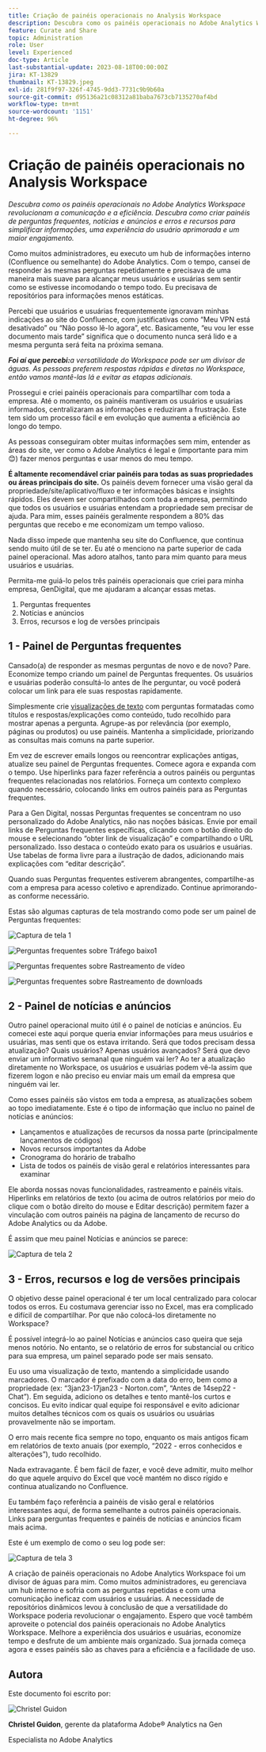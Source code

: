 ```yaml
---
title: Criação de painéis operacionais no Analysis Workspace
description: Descubra como os painéis operacionais no Adobe Analytics Workspace revolucionam a comunicação e a eficiência.
feature: Curate and Share
topic: Administration
role: User
level: Experienced
doc-type: Article
last-substantial-update: 2023-08-18T00:00:00Z
jira: KT-13829
thumbnail: KT-13829.jpeg
exl-id: 281f9f97-326f-4745-9dd3-7731c9b9b60a
source-git-commit: d95136a21c08312a81baba7673cb7135270af4bd
workflow-type: tm+mt
source-wordcount: '1151'
ht-degree: 96%

---
```


# Criação de painéis operacionais no Analysis Workspace

_Descubra como os painéis operacionais no Adobe Analytics Workspace revolucionam a comunicação e a eficiência. Descubra como criar painéis de perguntas frequentes, notícias e anúncios e erros e recursos para simplificar informações, uma experiência do usuário aprimorada e um maior engajamento._


Como muitos administradores, eu executo um hub de informações interno (Confluence ou semelhante) do Adobe Analytics. Com o tempo, cansei de responder às mesmas perguntas repetidamente e precisava de uma maneira mais suave para alcançar meus usuários e usuárias sem sentir como se estivesse incomodando o tempo todo. Eu precisava de repositórios para informações menos estáticas.

Percebi que usuários e usuárias frequentemente ignoravam minhas indicações ao site do Confluence, com justificativas como “Meu VPN está desativado” ou “Não posso lê-lo agora”, etc. Basicamente, “eu vou ler esse documento mais tarde” significa que o documento nunca será lido e a mesma pergunta será feita na próxima semana.

***Foi aí que percebi:**&#x200B;a versatilidade do Workspace pode ser um divisor de águas. As pessoas preferem respostas rápidas e diretas no Workspace, então vamos mantê-las lá e evitar as etapas adicionais.*

Prossegui e criei painéis operacionais para compartilhar com toda a empresa. Até o momento, os painéis mantiveram os usuários e usuárias informados, centralizaram as informações e reduziram a frustração. Este tem sido um processo fácil e em evolução que aumenta a eficiência ao longo do tempo.

As pessoas conseguiram obter muitas informações sem mim, entender as áreas do site, ver como o Adobe Analytics é legal e (importante para mim 😊) fazer menos perguntas e usar menos do meu tempo.

**É altamente recomendável criar painéis para todas as suas propriedades ou áreas principais do site.** Os painéis devem fornecer uma visão geral da propriedade/site/aplicativo/fluxo e ter informações básicas e insights rápidos. Eles devem ser compartilhados com toda a empresa, permitindo que todos os usuários e usuárias entendam a propriedade sem precisar de ajuda. Para mim, esses painéis geralmente respondem a 80% das perguntas que recebo e me economizam um tempo valioso.

Nada disso impede que mantenha seu site do Confluence, que continua sendo muito útil de se ter. Eu até o menciono na parte superior de cada painel operacional. Mas adoro atalhos, tanto para mim quanto para meus usuários e usuárias.

Permita-me guiá-lo pelos três painéis operacionais que criei para minha empresa, GenDigital, que me ajudaram a alcançar essas metas.

1. Perguntas frequentes
1. Notícias e anúncios
1. Erros, recursos e log de versões principais


## 1 - Painel de Perguntas frequentes

Cansado(a) de responder as mesmas perguntas de novo e de novo? Pare. Economize tempo criando um painel de Perguntas frequentes. Os usuários e usuárias poderão consultá-lo antes de lhe perguntar, ou você poderá colocar um link para ele suas respostas rapidamente.

Simplesmente crie [visualizações de texto](https://experienceleague.adobe.com/docs/analytics/analyze/analysis-workspace/visualizations/text.html?lang=pt-BR) com perguntas formatadas como títulos e respostas/explicações como conteúdo, tudo recolhido para mostrar apenas a pergunta. Agrupe-as por relevância (por exemplo, páginas ou produtos) ou use painéis. Mantenha a simplicidade, priorizando as consultas mais comuns na parte superior.

Em vez de escrever emails longos ou reencontrar explicações antigas, atualize seu painel de Perguntas frequentes. Comece agora e expanda com o tempo. Use hiperlinks para fazer referência a outros painéis ou perguntas frequentes relacionadas nos relatórios. Forneça um contexto complexo quando necessário, colocando links em outros painéis para as Perguntas frequentes.

Para a Gen Digital, nossas Perguntas frequentes se concentram no uso personalizado do Adobe Analytics, não nas noções básicas. Envie por email links de Perguntas frequentes específicas, clicando com o botão direito do mouse e selecionando “obter link de visualização” e compartilhando o URL personalizado. Isso destaca o conteúdo exato para os usuários e usuárias. Use tabelas de forma livre para a ilustração de dados, adicionando mais explicações com “editar descrição”.

Quando suas Perguntas frequentes estiverem abrangentes, compartilhe-as com a empresa para acesso coletivo e aprendizado. Continue aprimorando-as conforme necessário.

Estas são algumas capturas de tela mostrando como pode ser um painel de Perguntas frequentes:

![Captura de tela 1](assets/screenshot-1_v2.png)

![Perguntas frequentes sobre Tráfego baixo1](assets/low-traffic-faq.png)

![Perguntas frequentes sobre Rastreamento de vídeo](assets/track-video-faq.png)

![Perguntas frequentes sobre Rastreamento de downloads](assets/track-downloads-faq.png)

## 2 - Painel de notícias e anúncios

Outro painel operacional muito útil é o painel de notícias e anúncios. Eu comecei este aqui porque queria enviar informações para meus usuários e usuárias, mas senti que os estava irritando. Será que todos precisam dessa atualização? Quais usuários? Apenas usuários avançados? Será que devo enviar um informativo semanal que ninguém vai ler? Ao ter a atualização diretamente no Workspace, os usuários e usuárias podem vê-la assim que fizerem logon e não preciso eu enviar mais um email da empresa que ninguém vai ler.

Como esses painéis são vistos em toda a empresa, as atualizações sobem ao topo imediatamente. Este é o tipo de informação que incluo no painel de notícias e anúncios:

- Lançamentos e atualizações de recursos da nossa parte (principalmente lançamentos de códigos)
- Novos recursos importantes da Adobe
- Cronograma do horário de trabalho
- Lista de todos os painéis de visão geral e relatórios interessantes para examinar

Ele aborda nossas novas funcionalidades, rastreamento e painéis vitais. Hiperlinks em relatórios de texto (ou acima de outros relatórios por meio do clique com o botão direito do mouse e Editar descrição) permitem fazer a vinculação com outros painéis na página de lançamento de recurso do Adobe Analytics ou da Adobe.

É assim que meu painel Notícias e anúncios se parece:

![Captura de tela 2](assets/screenshot-2.png)

## 3 - Erros, recursos e log de versões principais

O objetivo desse painel operacional é ter um local centralizado para colocar todos os erros. Eu costumava gerenciar isso no Excel, mas era complicado e difícil de compartilhar. Por que não colocá-los diretamente no Workspace?

É possível integrá-lo ao painel Notícias e anúncios caso queira que seja menos notório. No entanto, se o relatório de erros for substancial ou crítico para sua empresa, um painel separado pode ser mais sensato.

Eu uso uma visualização de texto, mantendo a simplicidade usando marcadores. O marcador é prefixado com a data do erro, bem como a propriedade (ex: “3jan23-17jan23 - Norton.com”, “Antes de 14sep22 - Chat”). Em seguida, adiciono os detalhes e tento mantê-los curtos e concisos. Eu evito indicar qual equipe foi responsável e evito adicionar muitos detalhes técnicos com os quais os usuários ou usuárias provavelmente não se importam.

O erro mais recente fica sempre no topo, enquanto os mais antigos ficam em relatórios de texto anuais (por exemplo, “2022 - erros conhecidos e alterações”), tudo recolhido.

Nada extravagante. É bem fácil de fazer, e você deve admitir, muito melhor do que aquele arquivo do Excel que você mantém no disco rígido e continua atualizando no Confluence.

Eu também faço referência a painéis de visão geral e relatórios interessantes aqui, de forma semelhante a outros painéis operacionais. Links para perguntas frequentes e painéis de notícias e anúncios ficam mais acima.

Este é um exemplo de como o seu log pode ser:

![Captura de tela 3](assets/screenshot-3.png)

A criação de painéis operacionais no Adobe Analytics Workspace foi um divisor de águas para mim. Como muitos administradores, eu gerenciava um hub interno e sofria com as perguntas repetidas e com uma comunicação ineficaz com usuários e usuárias. A necessidade de repositórios dinâmicos levou à conclusão de que a versatilidade do Workspace poderia revolucionar o engajamento. Espero que você também aproveite o potencial dos painéis operacionais no Adobe Analytics Workspace. Melhore a experiência dos usuários e usuárias, economize tempo e desfrute de um ambiente mais organizado. Sua jornada começa agora e esses painéis são as chaves para a eficiência e a facilidade de uso.

## Autora

Este documento foi escrito por:

![Christel Guidon](assets/Christel-Headshot-150.png)

**Christel Guidon**, gerente da plataforma Adobe® Analytics na Gen

Especialista no Adobe Analytics
